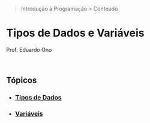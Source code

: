 > Introdução à Programação > Conteúdo

# Tipos de Dados e Variáveis

Prof. Eduardo Ono

<br>


## Tópicos

* ### [Tipos de Dados](./tipos-de-dados/README.md)

* ### [Variáveis](./variaveis/README.md)

<br>
